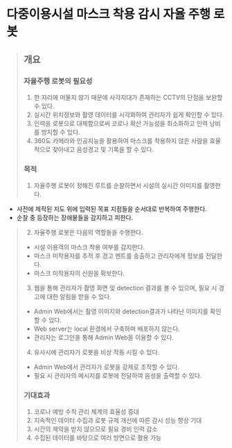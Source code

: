 # 다중이용시설 마스크 착용 감시 자율 주행 로봇


> ## 개요
>
> ### 자율주행 로봇의 필요성
> 1. 한 자리에 머물지 않기 때문에 사각지대가 존재하는 CCTV의 단점을 보완할 수 있다.
> 2. 실시간 위치정보와 촬영 데이터를 시각화하여 관리자가 쉽게 확인할 수 있다.
> 3. 인력을 로봇으로 대체함으로써 코로나 확산 가능성을 최소화하고 인력 낭비를 방지할 수 있다.
> 4. 360도 카메라와 인공지능을 활용하여 마스크를 착용하지 않은 사람을 효율적으로 찾아내고 음성경고 및 기록을 할 수 있다.
>
>
> ### 목적
> 1. 자율주행 로봇이 정해진 루트를 순찰하면서 시설의 실시간 이미지를 촬영한다.
   - 사전에 제작된 지도 위에 입력된 목표 지점들을 순서대로 반복하여 주행한다.
   - 순찰 중 등장하는 장애물들을 감지하고 피한다.
> 2. 자율주행 로봇은 다음의 역할들을 수행한다.
>   - 시설 이용객의 마스크 착용 여부를 감지한다.
>   - 마스크 미착용자를 추적 후 경고 멘트를 송출하고 관리자에게 정보를 전달한다.
>   - 마스크 미착용자의 신원을 확보한다.
> 3. 웹을 통해 관리자가 촬영 화면 및 detection 결과를 볼 수 있으며, 필요 시 경고에 대한 알림을 받을 수 있다.
>   - Admin Web에서는 촬영 이미지와 detection결과가 나타난 이미지를 확인할 수 있다.
>   - Web server는 local 환경에서 구축하며 배포하지 않는다.
>   - 관리자는 로그인을 통해 Admin Web을 이용할 수 있다.
> 4. 유사시에 관리자가 로봇을 비상 작동 시킬 수 있다.
>   - Admin Web에서 관리자가 로봇을 강제로 조작할 수 있다.
>   - 필요 시 관리자의 메시지를 로봇에 전달하여 음성을 출력할 수 있다.
>
>
> ### 기대효과
> 1. 코로나 예방 수칙 관리 체계의 효율성 증대
> 2. 지속적인 데이터 수집과 로봇 규제 개선에 따른 감시 성능 향상 기대
> 3. 시간의 제약을 받지 않으므로 필요 경비 인력 감소
> 4. 수집된 데이터를 바탕으로 여러 방면으로 활용 가능





